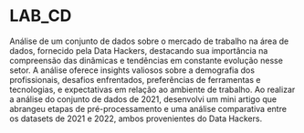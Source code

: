 # LAB_CD
Análise de um conjunto de dados sobre o mercado de trabalho na área de dados, fornecido pela Data Hackers, destacando sua importância na compreensão das dinâmicas e tendências em constante evolução nesse setor. A análise oferece insights valiosos sobre a demografia dos profissionais, desafios enfrentados, preferências de ferramentas e tecnologias, e expectativas em relação ao ambiente de trabalho.
Ao realizar a análise do conjunto de dados de 2021, desenvolvi um mini artigo que abrangeu etapas de pré-processamento e uma análise comparativa entre os datasets de 2021 e 2022, ambos provenientes do Data Hackers.
